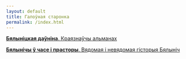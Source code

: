 ```yaml
---
layout: default
title: Галоўная старонка
permalink: /index.html
---
```


[**Бялыніцкая даўніна**. Краязнаўчы альманах](/pages/Бялыніцкая-даўніна)

[**Бялынічы ў часе і прасторы**. Вядомая і невядомая гісторыя Бялыніч](/pages/Бялынічы-ў-часе-і-прасторы)

